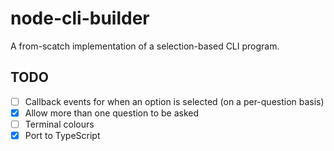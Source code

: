 # node-cli-builder

A from-scatch implementation of a selection-based CLI program. 

## TODO

- [ ] Callback events for when an option is selected (on a per-question basis)
- [x] Allow more than one question to be asked
- [ ] Terminal colours
- [x] Port to TypeScript

